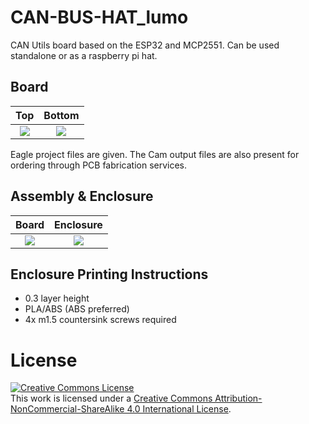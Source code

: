 # CAN-BUS-HAT_lumo
CAN Utils board based on the ESP32 and MCP2551. Can be used standalone or as a raspberry pi hat.

## Board 
Top             |  Bottom
:-------------------------:|:-------------------------:
![](https://raw.githubusercontent.com/Tero-Labs/project-elektra/main/lumo/photos/can%20bus%20hat_top.png)  |  ![](https://raw.githubusercontent.com/Tero-Labs/project-elektra/main/lumo/photos/can%20bus%20hat_bottom.png)

Eagle project files  are given. The Cam output files are also present for ordering through PCB fabrication services.


## Assembly & Enclosure

Board             |  Enclosure
:-------------------------:|:-------------------------:
![](https://raw.githubusercontent.com/Tero-Labs/project-elektra/main/lumo/photos/render_RTX.png)  |  ![](https://raw.githubusercontent.com/Tero-Labs/project-elektra/main/lumo/photos/enclosure-rtx.png)


## Enclosure Printing Instructions
+ 0.3 layer height
+ PLA/ABS (ABS preferred)
+ 4x m1.5 countersink screws required

# License
<a rel="license" href="http://creativecommons.org/licenses/by-nc-sa/4.0/"><img alt="Creative Commons License" style="border-width:0" src="https://i.creativecommons.org/l/by-nc-sa/4.0/88x31.png" /></a><br />This work is licensed under a <a rel="license" href="http://creativecommons.org/licenses/by-nc-sa/4.0/">Creative Commons Attribution-NonCommercial-ShareAlike 4.0 International License</a>.